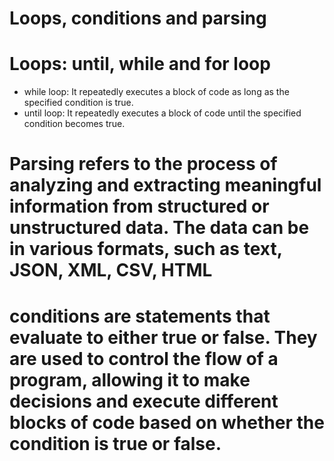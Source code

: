 # Loops, conditions and parsing
# Loops: until, while and for loop
* while loop: It repeatedly executes a block of code as long as the specified condition is true.
* until loop: It repeatedly executes a block of code until the specified condition becomes true.
# Parsing refers to the process of analyzing and extracting meaningful information from structured or unstructured data. The data can be in various formats, such as text, JSON, XML, CSV, HTML

# conditions are statements that evaluate to either true or false. They are used to control the flow of a program, allowing it to make decisions and execute different blocks of code based on whether the condition is true or false.

